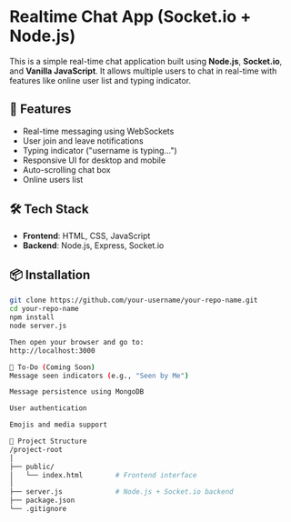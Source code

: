 # Realtime Chat App (Socket.io + Node.js)

This is a simple real-time chat application built using **Node.js**, **Socket.io**, and **Vanilla JavaScript**. It allows multiple users to chat in real-time with features like online user list and typing indicator.

## 🚀 Features

- Real-time messaging using WebSockets
- User join and leave notifications
- Typing indicator ("username is typing...")
- Responsive UI for desktop and mobile
- Auto-scrolling chat box
- Online users list

## 🛠️ Tech Stack

- **Frontend**: HTML, CSS, JavaScript
- **Backend**: Node.js, Express, Socket.io

## 📦 Installation

```bash
git clone https://github.com/your-username/your-repo-name.git
cd your-repo-name
npm install
node server.js

Then open your browser and go to:
http://localhost:3000

📝 To-Do (Coming Soon)
Message seen indicators (e.g., "Seen by Me")

Message persistence using MongoDB

User authentication

Emojis and media support

📁 Project Structure
/project-root
│
├── public/
│   └── index.html        # Frontend interface
│
├── server.js             # Node.js + Socket.io backend
├── package.json
└── .gitignore
